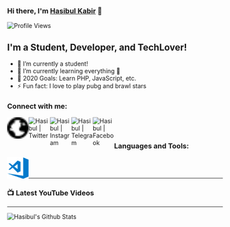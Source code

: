 ### Hi there, I'm [Hasibul Kabir][website] 👋


![Profile Views](https://hits.seeyoufarm.com/api/count/incr/badge.svg?url=https://github.com/hasibulkabir/&title=Profile%20Views)


## I'm a Student, Developer, and TechLover!
- 🔭 I’m currently a student!
- 🌱 I’m currently learning everything 🤣
- 🥅 2020 Goals: Learn PHP, JavaScript, etc.
- ⚡ Fun fact: I love to play pubg and brawl stars

### Connect with me:

[<img align="left" alt="hasibul.xyz" width="50px" src="https://raw.githubusercontent.com/iconic/open-iconic/master/svg/globe.svg" />][website]
<!-- [<img align="left" alt="Hasibul | YouTube" width="22px" src="https://cdn.jsdelivr.net/npm/simple-icons@v3/icons/youtube.svg" />][youtube] -->
[<img align="left" alt="Hasibul | Twitter" width="50px" src="https://cdn.jsdelivr.net/npm/simple-icons@v3/icons/twitter.svg" />][twitter]
[<img align="left" alt="Hasibul | Instagram" width="50px" src="https://cdn.jsdelivr.net/npm/simple-icons@v3/icons/instagram.svg" />][instagram]
[<img align="left" alt="Hasibul | Telegram" width="50px" src="https://cdn.jsdelivr.net/npm/simple-icons@v3/icons/telegram.svg" />][telegram]
[<img align="left" alt="Hasibul | Facebook" width="50px" src="https://cdn.jsdelivr.net/npm/simple-icons@v3/icons/facebook.svg" />][facebook]


<br />
<br />

### Languages and Tools:

[<img align="left" alt="Visual Studio Code" width="50px" src="https://raw.githubusercontent.com/github/explore/80688e429a7d4ef2fca1e82350fe8e3517d3494d/topics/visual-studio-code/visual-studio-code.png" />][website]


<br />
<br />

---

### 📺 Latest YouTube Videos
<!-- YOUTUBE:START -->
<!-- YOUTUBE:END -->

---


<img align="left" alt="Hasibul's Github Stats" src="https://github-readme-stats.vercel.app/api?username=hasibulkabir&show_icons=true&hide_border=true" />

[website]: https://hasibul.xyz
[twitter]: https://twitter.com/MdHasibulKabir
[instagram]: https://instagram.com/HasibulKobir
[telegram]: https://t.me/HasibulKobir
[facebook]: https://facebook.com/hasibul.kobir.92
<!-- [youtube]: https://youtube.com/ -->
